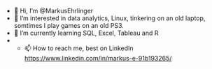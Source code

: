 - 👋 Hi, I’m @MarkusEhrlinger
- 👀 I’m interested in data analytics, Linux, tinkering on an old laptop, somtimes I play games on an old PS3.
- 🌱 I’m currently learning SQL, Excel, Tableau and R 
- - 📫 How to reach me, best on LinkedIn https://www.linkedin.com/in/markus-e-91b193265/

<!---
MarkusEhrlinger/MarkusEhrlinger is a ✨ special ✨ repository because its `README.md` (this file) appears on your GitHub profile.
You can click the Preview link to take a look at your changes.
--->
